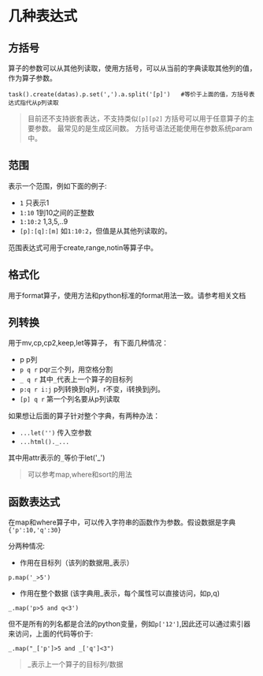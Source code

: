
# 几种表达式

## 方括号


算子的参数可以从其他列读取，使用方括号，可以从当前的字典读取其他列的值，作为算子参数。

```
task().create(datas).p.set(',').a.split('[p]')   #等价于上面的值，方括号表达式指代从p列读取
```

> 目前还不支持嵌套表达，不支持类似`[p][p2]`
> 方括号可以用于任意算子的主要参数。
> 最常见的是生成区间数。
> 方括号语法还能使用在参数系统param中。 


## 范围

表示一个范围，例如下面的例子:

- `1` 只表示1
- `1:10` 1到10之间的正整数
- `1:10:2` 1,3,5,..9
- `[p]:[q]:[m]` 如`1:10:2`，但值是从其他列读取的。

范围表达式可用于create,range,notin等算子中。

## 格式化

用于format算子，使用方法和python标准的format用法一致。请参考相关文档

## 列转换

用于mv,cp,cp2,keep,let等算子， 有下面几种情况：

- p   p列
- `p q r` pqr三个列，用空格分割
- `_ q r` 其中`_`代表上一个算子的目标列
- `p:q r i:j`  p列转换到q列，r不变，i转换到j列。
- `[p] q r`  第一个列名要从p列读取

如果想让后面的算子针对整个字典，有两种办法：

- `...let('')` 传入空参数
- `...html()._...` 

其中用attr表示的`_`等价于let('_')

> 可以参考map,where和sort的用法

## 函数表达式

在map和where算子中，可以传入字符串的函数作为参数。假设数据是字典`{'p':10,'q':30}`

分两种情况:

- 作用在目标列（该列的数据用_表示）

`p.map('_>5')`

- 作用在整个数据 (该字典用_表示，每个属性可以直接访问，如p,q)

`_.map('p>5 and q<3')`

但不是所有的列名都是合法的python变量，例如`p['12']`,因此还可以通过索引器来访问，上面的代码等价于:

`_.map("_['p']>5 and _['q']<3")`


> _表示上一个算子的目标列/数据




